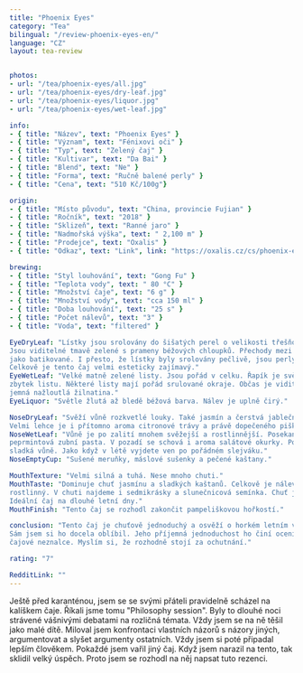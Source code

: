 ```yaml
---
title: "Phoenix Eyes"
category: "Tea"
bilingual: "/review-phoenix-eyes-en/"
language: "CZ"
layout: tea-review


photos:
- url: "/tea/phoenix-eyes/all.jpg"
- url: "/tea/phoenix-eyes/dry-leaf.jpg"
- url: "/tea/phoenix-eyes/liquor.jpg"
- url: "/tea/phoenix-eyes/wet-leaf.jpg"

info:
- { title: "Název", text: "Phoenix Eyes" }
- { title: "Význam", text: "Fénixovi oči" }
- { title: "Typ", text: "Zelený čaj" }
- { title: "Kultivar", text: "Da Bai" }
- { title: "Blend", text: "Ne" }
- { title: "Forma", text: "Ručně balené perly" }
- { title: "Cena", text: "510 Kč/100g"}

origin:
- { title: "Místo původu", text: "China, provincie Fujian" }
- { title: "Ročník", text: "2018" }
- { title: "Sklizeň", text: "Ranné jaro" }
- { title: "Nadmořská výška", text: " 2,100 m" }
- { title: "Prodejce", text: "Oxalis" }
- { title: "Odkaz", text: "Link", link: "https://oxalis.cz/cs/phoenix-eyes-70-g-8595218031141-326.htm/" }

brewing:
- { title: "Styl louhování", text: "Gong Fu" }
- { title: "Teplota vody", text: " 80 °C" }
- { title: "Množství čaje", text: "6 g" }
- { title: "Množství vody", text: "cca 150 ml" }
- { title: "Doba louhování", text: "25 s" }
- { title: "Počet nálevů", text: "3" }
- { title: "Voda", text: "filtered" }

EyeDryLeaf: "Lístky jsou srolovány do šišatých perel o velikosti třešňové pecky. 
Jsou viditelné tmavě zelené s prameny béžových chloupků. Přechody mezi barvami působí 
jako batikované. I přesto, že lístky byly srolovány pečlivě, jsou perly dost hrbolaté. 
Celkově je tento čaj velmi esteticky zajímavý."
EyeWetLeaf: "Velké matně zelené listy. Jsou pořád v celku. Řapík je světlejší než 
zbytek listu. Některé listy mají pořád srulované okraje. Občas je viditelná 
jemná nažloutlá žilnatina."
EyeLiquor: "Světle žlutá až bledě béžová barva. Nálev je uplně čirý."

NoseDryLeaf: "Svěží vůně rozkvetlé louky. Také jasmín a čerstvá jablečná šťáva. 
Velmi lehce je i přítomno aroma citronové trávy a právě dopečeného piškotu."
NoseWetLeaf: "Vůně je po zalití mnohem svěžejší a rostlinnější. Posekaná tráva a 
peprmintová zubní pasta. V pozadí se schová i aroma salátové okurky. Pořád ale velmi 
sladká vůně. Jako když v létě vyjdete ven po pořádném slejváku."
NoseEmptyCup: "Sušené meruňky, máslové sušenky a pečené kaštany."

MouthTexture: "Velmi silná a tuhá. Nese mnoho chuti."
MouthTaste: "Dominuje chuť jasmínu a sladkých kaštanů. Celkově je nálev velmi 
rostlinný. V chuti najdeme i sedmikrásky a slunečnicová semínka. Chuť je příjemně svěží. 
Ideální čaj na dlouhé letní dny."
MouthFinish: "Tento čaj se rozhodl zakončit pampeliškovou hořkostí."

conclusion: "Tento čaj je chuťově jednoduchý a osvěží o horkém letním večeru. 
Sám jsem si ho docela oblíbil. Jeho příjemná jednoduchost ho činí ocenitelným i pro 
čajové neznalce. Myslím si, že rozhodně stojí za ochutnání."

rating: "7"

RedditLink: ""
---
```


Ještě před karanténou, jsem se se svými přáteli pravidelně scházel na kalíškem čaje. 
Říkali jsme tomu "Philosophy session". Byly to dlouhé noci strávené vášnivými debatami 
na rozličná témata. Vždy jsem se na ně těšil jako malé dítě. Miloval jsem konfrontaci 
vlastních názorů s názory jiných, argumentovat a slyšet argumenty ostatních. Vždy jsem 
si poté připadal lepším člověkem. Pokaždé jsem vařil jiný čaj. Když jsem narazil na 
tento, tak sklidil velký úspěch. Proto jsem se rozhodl na něj napsat tuto rezenci.

